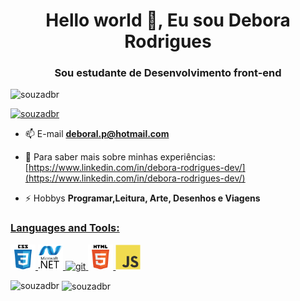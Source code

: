 <h1 align="center">Hello world 👋, Eu sou Debora Rodrigues</h1>
<h3 align="center">Sou estudante de Desenvolvimento front-end</h3>

<p align="left"> <img src="https://komarev.com/ghpvc/?username=souzadbr&label=Profile%20views&color=0e75b6&style=flat" alt="souzadbr" /> </p>

<p align="left"> <a href="https://github.com/ryo-ma/github-profile-trophy"><img src="https://github-profile-trophy.vercel.app/?username=souzadbr" alt="souzadbr" /></a> </p>

- 📫 E-mail **deboral.p@hotmail.com**

- 📄 Para saber mais sobre minhas experiências: [https://www.linkedin.com/in/debora-rodrigues-dev/](https://www.linkedin.com/in/debora-rodrigues-dev/)

- ⚡ Hobbys **Programar,Leitura, Arte, Desenhos e Viagens**

<p align= "left"> <a href ="https://www.google.com/url?sa=i&url=https%3A%2F%2Ftenor.com%2Fsearch%2Fgato-computadora-gifs&psig=AOvVaw0jrI0RD_Kme9LX0lvMf9gx&ust=1623763799653000&source=images&cd=vfe&ved=0CAIQjRxqFwoTCKi2j9edl_ECFQAAAAAdAAAAABAD"</a></p>


<h3 align="left">Languages and Tools:</h3>
<p align="left"> <a href="https://www.w3schools.com/css/" target="_blank"> <img src="https://raw.githubusercontent.com/devicons/devicon/master/icons/css3/css3-original-wordmark.svg" alt="css3" width="40" height="40"/> </a> <a href="https://dotnet.microsoft.com/" target="_blank"> <img src="https://raw.githubusercontent.com/devicons/devicon/master/icons/dot-net/dot-net-original-wordmark.svg" alt="dotnet" width="40" height="40"/> </a> <a href="https://git-scm.com/" target="_blank"> <img src="https://www.vectorlogo.zone/logos/git-scm/git-scm-icon.svg" alt="git" width="40" height="40"/> </a> <a href="https://www.w3.org/html/" target="_blank"> <img src="https://raw.githubusercontent.com/devicons/devicon/master/icons/html5/html5-original-wordmark.svg" alt="html5" width="40" height="40"/> </a> <a href="https://developer.mozilla.org/en-US/docs/Web/JavaScript" target="_blank"> <img src="https://raw.githubusercontent.com/devicons/devicon/master/icons/javascript/javascript-original.svg" alt="javascript" width="40" height="40"/> </a> </p>

<p><img align="left" src="https://github-readme-stats.vercel.app/api/top-langs?username=souzadbr&show_icons=true&locale=en&layout=compact" alt="souzadbr" /></p>

<p>&nbsp;<img align="center" src="https://github-readme-stats.vercel.app/api?username=souzadbr&show_icons=true&locale=en" alt="souzadbr" /></p>

